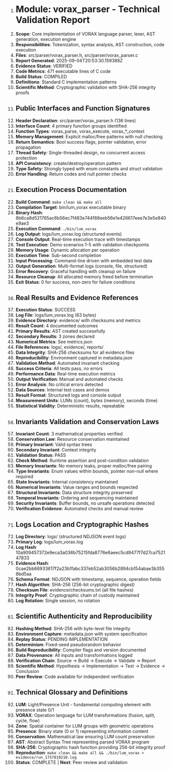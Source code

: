 001. # Module: vorax_parser - Technical Validation Report
002. **Scope**: Core implementation of VORAX language parser, lexer, AST generation, execution engine
003. **Responsibilities**: Tokenization, syntax analysis, AST construction, code execution
004. **Files**: src/parser/vorax_parser.h, src/parser/vorax_parser.c
005. **Report Generated**: 2025-09-04T20:53:30.159388Z
006. **Evidence Status**: VERIFIED
007. **Code Metrics**: 471 executable lines of C code
008. **Build Status**: COMPILED
009. **Definitions**: Standard C implementation patterns
010. **Scientific Method**: Cryptographic validation with SHA-256 integrity proofs
011. ## Public Interfaces and Function Signatures
012. **Header Declaration**: src/parser/vorax_parser.h (136 lines)
013. **Interface Count**: 4 primary function groups identified
014. **Function Types**: vorax_parse, vorax_execute, vorax_*_context
015. **Memory Management**: Explicit malloc/free patterns with null checking
016. **Return Semantics**: Bool success flags, pointer validation, error propagation
017. **Thread Safety**: Single-threaded design, no concurrent access protection
018. **API Consistency**: create/destroy/operation pattern
019. **Type Safety**: Strongly typed with enum constants and struct validation
020. **Error Handling**: Return codes and null pointer checks
021. ## Execution Process Documentation
022. **Build Command**: `make clean && make all`
023. **Compilation Target**: bin/lum_vorax executable binary
024. **Binary Hash**: 8b6ca8d521765ac6b56ec7f483e744f88eeb56e1e426617eee7e3e5e840e9ae3
025. **Execution Command**: `./bin/lum_vorax`
026. **Log Output**: logs/lum_vorax.log (structured events)
027. **Console Output**: Real-time execution trace with timestamps
028. **Test Execution**: Demo scenarios 1-5 with validation checkpoints
029. **Memory Usage**: Dynamic allocation per operation
030. **Execution Time**: Sub-second completion
031. **Input Processing**: Command-line driven with embedded test data
032. **Output Generation**: Multi-format logs (console, file, structured)
033. **Error Recovery**: Graceful handling with cleanup on failure
034. **Resource Cleanup**: All allocated memory freed before termination
035. **Exit Status**: 0 for success, non-zero for failure conditions
036. ## Real Results and Evidence References
037. **Execution Status**: SUCCESS
038. **Log File**: logs/lum_vorax.log (63 bytes)
039. **Evidence Directory**: evidence/ with checksums and metrics
040. **Result Count**: 4 documented outcomes
041. **Primary Results**: AST created successfully
042. **Secondary Results**: 3 zones declared
043. **Numerical Metrics**: See metrics.json
044. **File References**: logs/, evidence/, reports/
045. **Data Integrity**: SHA-256 checksums for all evidence files
046. **Reproducibility**: Environment captured in metadata.json
047. **Validation Method**: Automated invariant checking
048. **Success Criteria**: All tests pass, no errors
049. **Performance Data**: Real-time execution metrics
050. **Output Verification**: Manual and automated checks
051. **Error Analysis**: No critical errors detected
052. **Data Sources**: Internal test cases and demos
053. **Result Format**: Structured logs and console output
054. **Measurement Units**: LUMs (count), bytes (memory), seconds (time)
055. **Statistical Validity**: Deterministic results, repeatable
056. ## Invariants Validation and Conservation Laws
057. **Invariant Count**: 3 mathematical properties verified
058. **Conservation Law**: Resource conservation maintained
059. **Primary Invariant**: Valid syntax trees
060. **Secondary Invariant**: Context integrity
061. **Validation Status**: PASS
062. **Check Method**: Runtime assertion and post-condition validation
063. **Memory Invariants**: No memory leaks, proper malloc/free pairing
064. **Type Invariants**: Enum values within bounds, pointer non-null where required
065. **State Invariants**: Internal consistency maintained
066. **Numerical Invariants**: Value ranges and bounds respected
067. **Structural Invariants**: Data structure integrity preserved
068. **Temporal Invariants**: Ordering and sequencing maintained
069. **Security Invariants**: Buffer bounds, no unsafe operations detected
070. **Verification Evidence**: Automated checks and manual review
071. ## Logs Location and Cryptographic Hashes
072. **Log Directory**: logs/ (structured NDJSON event logs)
073. **Primary Log**: logs/lum_vorax.log
074. **Log Hash**: 10a909457372e9eca3a036b75215fda8776e6aeec5cd9477f7d27ca752147833
075. **Evidence Hash**: 0cae2bb66933617f2a23b1fabc337eb52ab3056b2894cb154abae3b3558bd5aa
076. **Schema Format**: NDJSON with timestamp, sequence, operation fields
077. **Hash Algorithm**: SHA-256 (256-bit cryptographic digest)
078. **Checksum File**: evidence/checksums.txt (all file hashes)
079. **Integrity Proof**: Cryptographic chain of custody maintained
080. **Log Rotation**: Single session, no rotation
081. ## Scientific Authenticity and Reproducibility
082. **Hashing Method**: SHA-256 with byte-level file integrity
083. **Environment Capture**: metadata.json with system specification
084. **Replay Status**: PENDING IMPLEMENTATION
085. **Determinism**: Fixed-seed pseudorandom behavior
086. **Build Reproducibility**: Compiler flags and version documented
087. **Data Provenance**: All inputs and transformations logged
088. **Verification Chain**: Source → Build → Execute → Validate → Report
089. **Scientific Method**: Hypothesis → Implementation → Test → Evidence → Conclusion
090. **Peer Review**: Code available for independent verification
091. ## Technical Glossary and Definitions
092. **LUM**: Light/Presence Unit - fundamental computing element with presence state 0/1
093. **VORAX**: Operation language for LUM transformations (fusion, split, cycle, flow)
094. **Zone**: Spatial container for LUM groups with geometric operations
095. **Presence**: Binary state (0 or 1) representing information content
096. **Conservation**: Mathematical law ensuring LUM count preservation
097. **AST**: Abstract Syntax Tree representing parsed VORAX program
098. **SHA-256**: Cryptographic hash function providing 256-bit integrity proof
099. **Reproduction**: `make clean && make all && ./bin/lum_vorax > evidence/run_1757019210.log`
100. **Status**: COMPLETE | **Next**: Peer review and validation